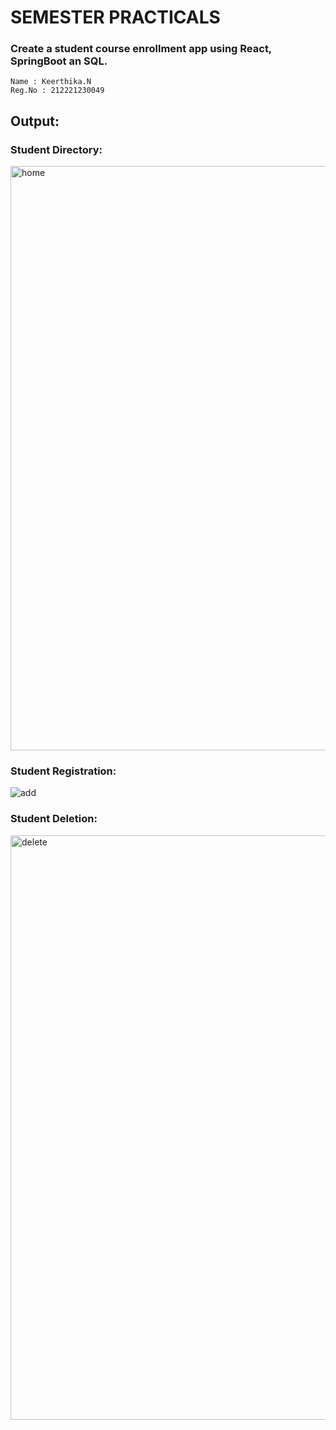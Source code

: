 # SEMESTER PRACTICALS
### Create a student course enrollment app using React, SpringBoot an SQL.
```
Name : Keerthika.N
Reg.No : 212221230049
```
## Output:
### Student Directory:
<img width="935" alt="home" src="https://github.com/KeerthikaNagarajan/practical_fullstack/assets/93427089/ce3cce77-f1bb-4d5d-b51a-3f4e063bbf5d">


### Student Registration:
![add](https://github.com/KeerthikaNagarajan/practical_fullstack/assets/93427089/a55f63af-8942-4b35-b196-741f144d0745)


### Student Deletion:
<img width="935" alt="delete" src="https://github.com/KeerthikaNagarajan/practical_fullstack/assets/93427089/f9a4fe9a-9fb3-42ec-a0a2-4edbebe92bdd">

